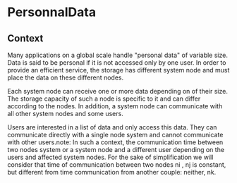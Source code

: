 # PersonnalData

## Context
Many applications on a global scale handle "personal data" of variable size. Data is said to be personal if it is not accessed
only by one user. In order to provide an efficient service, the storage has different system node and must place the data on these
different nodes.

Each system node can receive one or more data depending on of their size. The storage capacity of such a node is specific to it and can
differ according to the nodes. In addition, a system node can communicate with all other system nodes and some users.

Users are interested in a list of data and only access this data. They can communicate directly with a single node system and cannot communicate with other users.note: In such a context, the communication time between two nodes system or a system node and a different user depending on the users and affected system nodes. For the sake of simplification we will consider that time of communication between two nodes ni , nj is constant, but different from time communication from another couple: neither, nk.
